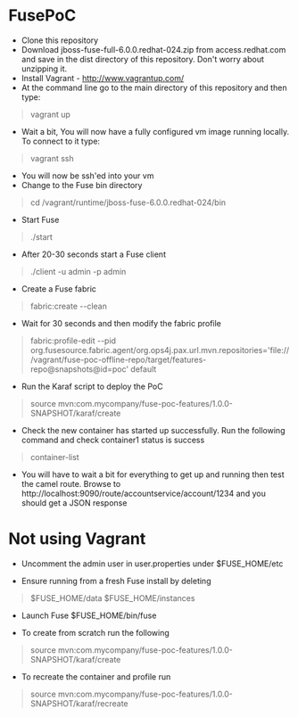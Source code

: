 FusePoC
=======

- Clone this repository
- Download jboss-fuse-full-6.0.0.redhat-024.zip from access.redhat.com and save in the dist directory of this repository. Don't worry about unzipping it.
- Install Vagrant - http://www.vagrantup.com/
- At the command line go to the main directory of this repository and then type:

> vagrant up

- Wait a bit, You will now have a fully configured vm image running locally. To connect to it type:

> vagrant ssh

- You will now be ssh'ed into your vm
- Change to the Fuse bin directory

> cd /vagrant/runtime/jboss-fuse-6.0.0.redhat-024/bin

- Start Fuse

> ./start

- After 20-30 seconds start a Fuse client

> ./client -u admin -p admin

- Create a Fuse fabric

> fabric:create --clean

- Wait for 30 seconds and then modify the fabric profile

> fabric:profile-edit --pid org.fusesource.fabric.agent/org.ops4j.pax.url.mvn.repositories='file:///vagrant/fuse-poc-offline-repo/target/features-repo@snapshots@id=poc' default

- Run the Karaf script to deploy the PoC

> source mvn:com.mycompany/fuse-poc-features/1.0.0-SNAPSHOT/karaf/create

- Check the new container has started up successfully. Run the following command and check container1 status is success

> container-list

- You will have to wait a bit for everything to get up and running then test the camel route. Browse to http://localhost:9090/route/accountservice/account/1234 and you should get a JSON response


Not using Vagrant
=================

- Uncomment the admin user in user.properties under $FUSE_HOME/etc

- Ensure running from a fresh Fuse install by deleting 

>	$FUSE_HOME/data
>	$FUSE_HOME/instances
	
- Launch Fuse $FUSE_HOME/bin/fuse

- To create from scratch run the following

>	source mvn:com.mycompany/fuse-poc-features/1.0.0-SNAPSHOT/karaf/create
	
- To recreate the container and profile run

>	source mvn:com.mycompany/fuse-poc-features/1.0.0-SNAPSHOT/karaf/recreate




 
